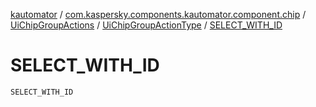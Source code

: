 [kautomator](../../../index.md) / [com.kaspersky.components.kautomator.component.chip](../../index.md) / [UiChipGroupActions](../index.md) / [UiChipGroupActionType](index.md) / [SELECT_WITH_ID](./-s-e-l-e-c-t_-w-i-t-h_-i-d.md)

# SELECT_WITH_ID

`SELECT_WITH_ID`